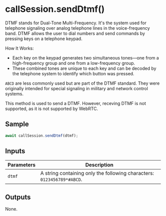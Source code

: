 # callSession.sendDtmf()

DTMF stands for Dual-Tone Multi-Frequency. It's the system used for telephone
signaling over analog telephone lines in the voice-frequency band. DTMF allows
the user to dial numbers and send commands by pressing keys on a telephone
keypad.

How It Works:

- Each key on the keypad generates two simultaneous tones—one from a
  high-frequency group and one from a low-frequency group.
- These combined tones are unique to each key and can be decoded by the
  telephone system to identify which button was pressed.

`ABCD` are less commonly used but are part of the DTMF standard. They were
originally intended for special signaling in military and network control
systems.

This method is used to send a DTMF. However, receving DTMF is not supported, as
it is not supported by WebRTC.

## Sample

```ts
await callSession.sendDtmf(dtmf);
```

## Inputs

| Parameters | Description                                                            |
| ---------- | ---------------------------------------------------------------------- |
| `dtmf`     | A string containing only the following characters: `0123456789*#ABCD`. |

## Outputs

None.
